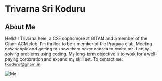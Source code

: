 # Trivarna Sri Koduru

## About Me
Hello!!!
Trivarna here, a CSE sophomore at GITAM and a member of the Gitam ACM club.
I'm thrilled to be a member of the Pragnya club.
Meeting new people and getting to know them never ceases to excite me.
I enjoy solving problems using coding.
My long-term objective is to work for a well-paying corporation and expand my skill set.
To contact me: tkoduru@gitam.in

![Me](trivarna.jpg)